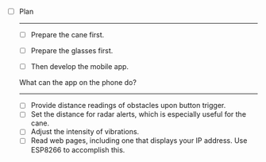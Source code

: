 - [ ] Plan

  ------

  - [ ] Prepare the cane first.

  - [ ] Prepare the glasses first.
  - [ ] Then develop the mobile app.

  What can the app on the phone do?

  ------

  - [ ] Provide distance readings of obstacles upon button trigger.
  - [ ] Set the distance for radar alerts, which is especially useful for the cane.
  - [ ] Adjust the intensity of vibrations.
  - [ ]  Read web pages, including one that displays your IP address. Use ESP8266 to accomplish this.